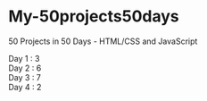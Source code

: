 # My-50projects50days
50 Projects in 50 Days - HTML/CSS and JavaScript

Day 1 : 3  
Day 2 : 6  
Day 3 : 7  
Day 4 : 2  
